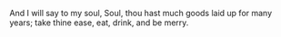 And I will say to my soul, Soul, thou hast much goods laid up for many years; take thine ease, eat, drink, and be merry.
